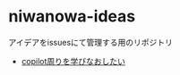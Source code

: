 # niwanowa-ideas

アイデアをissuesにて管理する用のリポジトリ

<!-- ISSUE_LIST_START -->
- [copilot周りを学びなおしたい](https://github.com/niwanowa/niwanowa-ideas/issues/42)
<!-- github actions: Updated on 2024-11-21 01:59:24 UTC-->
<!-- ISSUE_LIST_END -->
